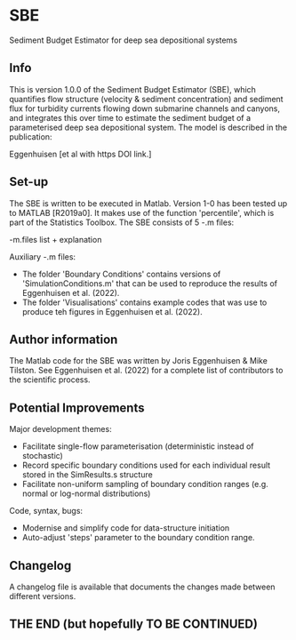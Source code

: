 # SBE
Sediment Budget Estimator for deep sea depositional systems

## Info

This is version 1.0.0 of the Sediment Budget Estimator (SBE), which quantifies flow structure (velocity & sediment concentration) and sediment flux for turbidity currents flowing down submarine channels and canyons, and integrates this over time to estimate the sediment budget of a parameterised deep sea depositional system. The model is described in the publication:

Eggenhuisen [et al with https DOI link.] 

## Set-up

The SBE is written to be executed in Matlab. Version 1-0 has been tested up to MATLAB [R2019a0]. It makes use of the function 'percentile', which is part of the Statistics Toolbox. The SBE consists of 5 -.m files:

-m.files list + explanation

Auxiliary -.m files:

- The folder 'Boundary Conditions' contains versions of 'SimulationConditions.m' that can be used to reproduce the results of Eggenhuisen et al. (2022).
- The folder 'Visualisations' contains example codes that was use to produce teh figures in Eggenhuisen et al. (2022). 

## Author information 

The Matlab code for the SBE was written by Joris Eggenhuisen & Mike Tilston. See Eggenhuisen et al. (2022) for a complete list of contributors to the scientific process.

## Potential Improvements 

Major development themes:
- Facilitate single-flow parameterisation (deterministic instead of stochastic)
- Record specific boundary conditions used for each individual result stored in the SimResults.s structure
- Facilitate non-uniform sampling of boundary condition ranges (e.g. normal or log-normal distributions) 

Code, syntax, bugs:
- Modernise and simplify code for data-structure initiation
- Auto-adjust 'steps' parameter to the boundary condition range.

## Changelog

A changelog file is available that documents the changes made between different versions.

## THE END (but hopefully TO BE CONTINUED)
